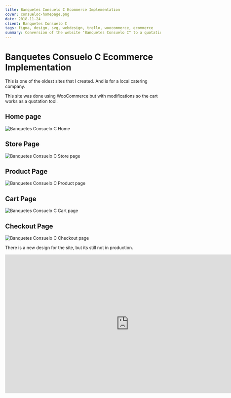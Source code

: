```yaml
---
title: Banquetes Consuelo C Ecommerce Implementation
cover: consueloc-homepage.png
date: 2018-11-24
client: Banquetes Consuelo C
tags: figma, design, svg, webdesign, trello, woocommerce, ecommerce
summary: Conversion of the website "Banquetes Consuelo C" to a quotation tool by using the e-commerce plugin WooCommerce and some custom code.
---
```


# Banquetes Consuelo C Ecommerce Implementation

This is one of the oldest sites that I created. And is for a local catering company.

This site was done using WooCommerce but with modifications so the cart works as a quotation tool.

## Home page

![Banquetes Consuelo C Home](consueloc-home-complete.png)

## Store Page

![Banquetes Consuelo C Store page](consueloc-store.png)

## Product Page

![Banquetes Consuelo C Product page](consueloc-prod.png)

## Cart Page

![Banquetes Consuelo C Cart page](consueloc-cart.png)

## Checkout Page

![Banquetes Consuelo C Checkout page](consueloc-checkout.png)


There is a new design for the site, but its still not in production.

<iframe style="border: none;" width="800" height="450" src="https://www.figma.com/embed?embed_host=share&url=https%3A%2F%2Fwww.figma.com%2Ffile%2F2Btu84hPAA4zAM4444xZsa%2FBanquetes-Consuelo-C" allowfullscreen></iframe>
